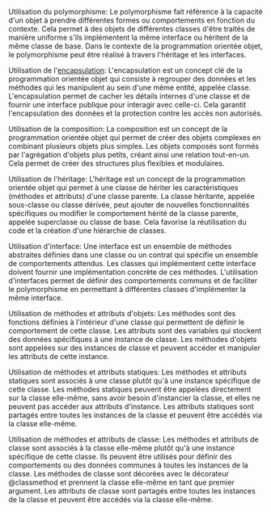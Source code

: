 Utilisation du polymorphisme:
Le polymorphisme fait référence à la capacité d'un objet à prendre différentes formes ou comportements en fonction du contexte. Cela permet à des objets de différentes classes d'être traités de manière uniforme s'ils implémentent la même interface ou héritent de la même classe de base. Dans le contexte de la programmation orientée objet, le polymorphisme peut être réalisé à travers l'héritage et les interfaces.

Utilisation de l'[encapsulation](https://github.com/619yassine/POOPasswordGen/blob/main/methods/textMethods.py#L3):
L'encapsulation est un concept clé de la programmation orientée objet qui consiste à regrouper des données et les méthodes qui les manipulent au sein d'une même entité, appelée classe. L'encapsulation permet de cacher les détails internes d'une classe et de fournir une interface publique pour interagir avec celle-ci. Cela garantit l'encapsulation des données et la protection contre les accès non autorisés.

Utilisation de la composition:
La composition est un concept de la programmation orientée objet qui permet de créer des objets complexes en combinant plusieurs objets plus simples. Les objets composés sont formés par l'agrégation d'objets plus petits, créant ainsi une relation tout-en-un. Cela permet de créer des structures plus flexibles et modulaires.

Utilisation de l'héritage:
L'héritage est un concept de la programmation orientée objet qui permet à une classe de hériter les caractéristiques (méthodes et attributs) d'une classe parente. La classe héritante, appelée sous-classe ou classe dérivée, peut ajouter de nouvelles fonctionnalités spécifiques ou modifier le comportement hérité de la classe parente, appelée superclasse ou classe de base. Cela favorise la réutilisation du code et la création d'une hiérarchie de classes.

Utilisation d'interface:
Une interface est un ensemble de méthodes abstraites définies dans une classe ou un contrat qui spécifie un ensemble de comportements attendus. Les classes qui implémentent cette interface doivent fournir une implémentation concrète de ces méthodes. L'utilisation d'interfaces permet de définir des comportements communs et de faciliter le polymorphisme en permettant à différentes classes d'implémenter la même interface.

Utilisation de méthodes et attributs d'objets:
Les méthodes sont des fonctions définies à l'intérieur d'une classe qui permettent de définir le comportement de cette classe. Les attributs sont des variables qui stockent des données spécifiques à une instance de classe. Les méthodes d'objets sont appelées sur des instances de classe et peuvent accéder et manipuler les attributs de cette instance.

Utilisation de méthodes et attributs statiques:
Les méthodes et attributs statiques sont associés à une classe plutôt qu'à une instance spécifique de cette classe. Les méthodes statiques peuvent être appelées directement sur la classe elle-même, sans avoir besoin d'instancier la classe, et elles ne peuvent pas accéder aux attributs d'instance. Les attributs statiques sont partagés entre toutes les instances de la classe et peuvent être accédés via la classe elle-même.

Utilisation de méthodes et attributs de classe:
Les méthodes et attributs de classe sont associés à la classe elle-même plutôt qu'à une instance spécifique de cette classe. Ils peuvent être utilisés pour définir des comportements ou des données communes à toutes les instances de la classe. Les méthodes de classe sont décorées avec le décorateur @classmethod et prennent la classe elle-même en tant que premier argument. Les attributs de classe sont partagés entre toutes les instances de la classe et peuvent être accédés via la classe elle-même.




